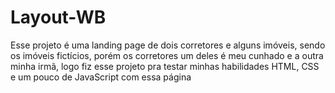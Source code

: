 # Layout-WB
Esse projeto é uma landing page de dois corretores e alguns imóveis, sendo os imóveis fictícios, porém os corretores um deles é meu cunhado e a outra minha irmã, logo fiz esse projeto pra testar minhas habilidades HTML, CSS e um pouco de JavaScript com essa página
